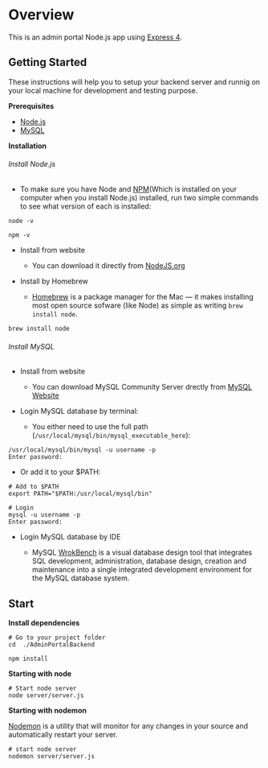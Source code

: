 # Overview
This is an admin portal Node.js app using [Express 4](http://expressjs.com/).

## Getting Started
These instructions will help you to setup your backend server and runnig on your local machine for development and testing purpose.

**Prerequisites**
* [Node.js](https://nodejs.org/en/)
* [MySQL](https://dev.mysql.com/downloads/mysql/)

**Installation**
###### Install Node.js

  - To make sure you have Node and [NPM](https://www.npmjs.com/)(Which is installed on your computer when you install Node.js) installed, run two simple commands to see what version of each is installed:
```
node -v

npm -v
```

 - Install from website
   - You can download it directly from [NodeJS.org](https://nodejs.org/en/)

 - Install by Homebrew

   - [Homebrew](https://brew.sh/) is a package manager for the Mac — it makes installing most open source sofware (like Node) as simple as writing `brew install node`.
```
brew install node
```


###### Install MySQL

- Install from website

   - You can download MySQL Community Server drectly from [MySQL Website](https://dev.mysql.com/downloads/mysql/)

- Login MySQL database by terminal:

  - You either need to use the full path (`/usr/local/mysql/bin/mysql_executable_here`):
```
/usr/local/mysql/bin/mysql -u username -p
Enter password:
```
  - Or add it to your $PATH:
```
# Add to $PATH
export PATH="$PATH:/usr/local/mysql/bin"

# Login
mysql -u username -p
Enter password:
```

- Login MySQL database by IDE

  - MySQL [WrokBench](https://dev.mysql.com/downloads/workbench/) is a visual database design tool that integrates SQL development, administration, database design, creation and maintenance into a single integrated development environment for the MySQL database system. 


## Start 

**Install dependencies**

```
# Go to your project folder
cd  ./AdminPortalBackend

npm install 
```
**Starting with node**
```
# Start node server
node server/server.js
```
**Starting with nodemon**

[Nodemon](https://nodemon.io/) is a utility that will monitor for any changes in your source and automatically restart your server.
```
# start node server
nodemon server/server.js
```
